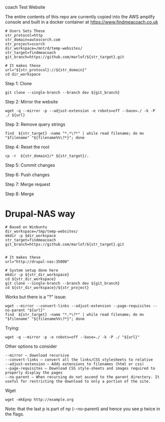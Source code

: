 coach
Test Website

The entire contents of this repo are currently copied into the AWS amplify console and built in a docker container at https://www.findmeacoach.co.uk

    # Users Sets These
    str_protocol=http
    str_domain=autoscorch.com
    str_project=scorch
    dir_workspace=/mnt/d/temp-websites/
    str_target=findmeacoach
    git_branch=https://github.com/marlof/${str_target}.git
    
    # It makes these
    url="${str_protocol}://${str_domain}"
    cd dir_workspace
    
Step 1: Clone

    git clone --single-branch --branch dev ${git_branch}

Step 2: Mirror the website

    wget -q --mirror -p --adjust-extension -e robots=off --base=./ -k -P ./ ${url}

Step 3: Remove query strings

    find  ${str_target} -name "*.*\?*" | while read filename; do mv "$filename" "${filename%%\?*}"; done

Step 4: Reset the root

    cp -r  ${str_domain}/* ${str_target}/.

Step 5: Commit changes

Step 6: Push changes

Step 7: Merge request

Step 8: Merge


# Drupal-NAS way

    # Based on Winbuntu
    dir_workspace=/tmp/temp-websites/
    mkdir -p $dir_workspace
    str_target=findmeacoach
    git_branch=https://github.com/marlof/${str_target}.git

    
    # It makes these
    url="http://drupal-nas:35000"
    
    # System setup done here
    mkdir -p ${str_dir_workspace}
    cd ${str_dir_workspace}
    git clone --single-branch --branch dev ${git_branch}
    cd ${str_dir_workspace}/${str_project}
    
Works but there is a "?" issue:

    wget --mirror --convert-links --adjust-extension --page-requisites --no-parent "${url}"
    find  ${str_target} -name "*.*\?*" | while read filename; do mv "$filename" "${filename%%\?*}"; done

Trying:

    wget -q --mirror -p -e robots=off --base=./ -k -P ./ "${url}"

Other options to consider

    --mirror – download recursive
    --convert-links – convert all the links/CSS stylesheets to relative
    --adjust-extension – Adds extensions to filenames (html or css)
    --page-requisites – Download CSS style-sheets and images required to properly display the pages
    --no-parent – When recursing do not ascend to the parent directory. It useful for restricting the download to only a portion of the site.

Wget

    wget -mkEpnp http://example.org
    
Note: that the last p is part of np (--no-parent) and hence you see p twice in the flags.

